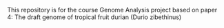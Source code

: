 This repository is for the course Genome Analysis project based on paper 4: The draft genome of tropical fruit durian (Durio zibethinus)

